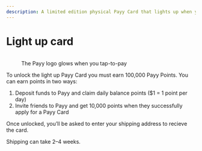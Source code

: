 ```yaml
---
description: A limited edition physical Payy Card that lights up when you tap.
---
```


# Light up card

<div align="left"><figure><img src="../../.gitbook/assets/payy-card.gif" alt=""><figcaption><p>The Payy logo glows when you tap-to-pay</p></figcaption></figure></div>

To unlock the light up Payy Card you must earn 100,000 Payy Points. You can earn points in two ways:

1. Deposit funds to Payy and claim daily balance points ($1 = 1 point per day)
2. Invite friends to Payy and get 10,000 points when they successfully apply for a Payy Card

Once unlocked, you’ll be asked to enter your shipping address to recieve the card.

Shipping can take 2–4 weeks.
